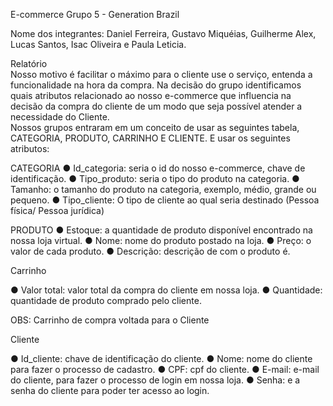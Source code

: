E-commerce Grupo 5  - Generation Brazil
 
 
Nome dos integrantes: Daniel Ferreira, Gustavo Miquéias, Guilherme Alex, Lucas Santos, Isac Oliveira e Paula Leticia.  
 
Relatório  
Nosso motivo é facilitar o máximo para o cliente use o serviço, entenda a funcionalidade na hora da compra. 
Na decisão do grupo identificamos quais atributos relacionado ao nosso e-commerce que influencia na decisão da compra do cliente de um modo que seja possível atender a necessidade do Cliente.  
Nossos grupos entraram em um conceito de usar as seguintes tabela, CATEGORIA, PRODUTO, CARRINHO   E CLIENTE. E usar os seguintes atributos: 
 
CATEGORIA 
●	Id_categoria: seria o id do nosso e-commerce, chave de identificação. 
●	Tipo_produto: seria o tipo do produto na categoria. 
●	Tamanho: o tamanho do produto na categoria, exemplo, médio, grande ou pequeno. 
●	Tipo_cliente: O tipo de cliente ao qual seria destinado (Pessoa física/ Pessoa jurídica) 
 
 
PRODUTO 
●	Estoque: a quantidade de produto disponível encontrado na nossa loja virtual. 
●	Nome: nome do produto postado na loja. 
●	Preço: o valor de cada produto. 
●	Descrição: descrição de com o produto é. 
 
 
Carrinho 
 
●	Valor total: valor total da compra do cliente em nossa loja. 
●	Quantidade: quantidade de produto comprado pelo cliente. 
 
OBS: Carrinho de compra voltada para o Cliente  
 
Cliente 
 
●	Id_cliente: chave de identificação do cliente. 
●	Nome: nome do cliente para fazer o processo de cadastro. 
●	CPF: cpf do cliente. 
●	E-mail: e-mail do cliente, para fazer o processo de login em nossa loja. 
●	Senha: e a senha do cliente para poder ter acesso ao login. 
 
 
 
